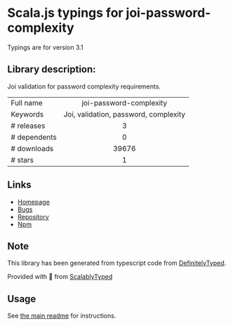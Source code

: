 
# Scala.js typings for joi-password-complexity

Typings are for version 3.1

## Library description:
Joi validation for password complexity requirements.

|                    |                 |
| ------------------ | :-------------: |
| Full name          | joi-password-complexity |
| Keywords           | Joi, validation, password, complexity |
| # releases         | 3 |
| # dependents       | 0 |
| # downloads        | 39676 |
| # stars            | 1 |

## Links
- [Homepage](https://github.com/kamronbatman/joi-password-complexity#readme)
- [Bugs](https://github.com/kamronbatman/joi-password-complexity/issues)
- [Repository](https://github.com/kamronbatman/joi-password-complexity)
- [Npm](https://www.npmjs.com/package/joi-password-complexity)
    


## Note
This library has been generated from typescript code from [DefinitelyTyped](https://definitelytyped.org).

Provided with :purple_heart: from [ScalablyTyped](https://github.com/oyvindberg/ScalablyTyped)

## Usage
See [the main readme](../../readme.md) for instructions.


